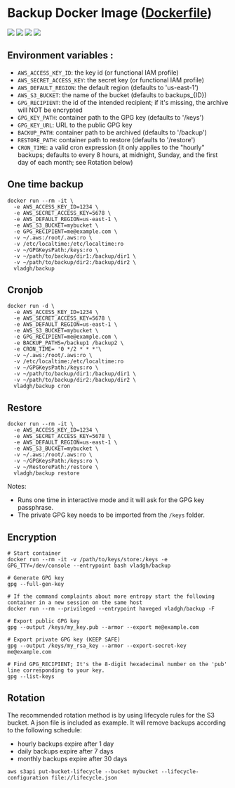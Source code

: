 # Backup Docker Image ([Dockerfile](https://github.com/vladgh/docker_base_images/tree/master/backup))
[![](https://images.microbadger.com/badges/image/vladgh/backup.svg)](https://microbadger.com/images/vladgh/backup "Get your own image badge on microbadger.com")
[![](https://images.microbadger.com/badges/version/vladgh/backup.svg)](https://microbadger.com/images/vladgh/backup "Get your own version badge on microbadger.com")
[![](https://images.microbadger.com/badges/commit/vladgh/backup.svg)](https://microbadger.com/images/vladgh/backup "Get your own commit badge on microbadger.com")
[![](https://images.microbadger.com/badges/license/vladgh/backup.svg)](https://microbadger.com/images/vladgh/backup "Get your own license badge on microbadger.com")

## Environment variables :

- `AWS_ACCESS_KEY_ID`: the key id (or functional IAM profile)
- `AWS_SECRET_ACCESS_KEY`: the secret key (or functional IAM profile)
- `AWS_DEFAULT_REGION`: the default region (defaults to 'us-east-1')
- `AWS_S3_BUCKET`: the name of the bucket (defaults to backups_{ID})
- `GPG_RECIPIENT`: the id of the intended recipient; if it's missing, the archive will NOT be encrypted
- `GPG_KEY_PATH`: container path to the GPG key (defaults to '/keys')
- `GPG_KEY_URL`:  URL to the public GPG key
- `BACKUP_PATH`: container path to be archived (defaults to '/backup')
- `RESTORE_PATH`: container path to restore (defaults to '/restore')
- `CRON_TIME`: a valid cron expression (it only applies to the "hourly" backups; defaults to every 8 hours, at midnight, Sunday, and the first day of each month; see Rotation below)

## One time backup

```SH
docker run --rm -it \
  -e AWS_ACCESS_KEY_ID=1234 \
  -e AWS_SECRET_ACCESS_KEY=5678 \
  -e AWS_DEFAULT_REGION=us-east-1 \
  -e AWS_S3_BUCKET=mybucket \
  -e GPG_RECIPIENT=me@example.com \
  -v ~/.aws:/root/.aws:ro \
  -v /etc/localtime:/etc/localtime:ro
  -v ~/GPGKeysPath:/keys:ro \
  -v ~/path/to/backup/dir1:/backup/dir1 \
  -v ~/path/to/backup/dir2:/backup/dir2 \
  vladgh/backup
```

## Cronjob

```SH
docker run -d \
  -e AWS_ACCESS_KEY_ID=1234 \
  -e AWS_SECRET_ACCESS_KEY=5678 \
  -e AWS_DEFAULT_REGION=us-east-1 \
  -e AWS_S3_BUCKET=mybucket \
  -e GPG_RECIPIENT=me@example.com \
  -e BACKUP_PATHS=/backup1 /backup2 \
  -e CRON_TIME= '0 */2 * * *'\
  -v ~/.aws:/root/.aws:ro \
  -v /etc/localtime:/etc/localtime:ro
  -v ~/GPGKeysPath:/keys:ro \
  -v ~/path/to/backup/dir1:/backup/dir1 \
  -v ~/path/to/backup/dir2:/backup/dir2 \
  vladgh/backup cron
```

## Restore

```SH
docker run --rm -it \
  -e AWS_ACCESS_KEY_ID=1234 \
  -e AWS_SECRET_ACCESS_KEY=5678 \
  -e AWS_DEFAULT_REGION=us-east-1 \
  -e AWS_S3_BUCKET=mybucket \
  -v ~/.aws:/root/.aws:ro \
  -v ~/GPGKeysPath:/keys:ro \
  -v ~/RestorePath:/restore \
  vladgh/backup restore
```

Notes:
* Runs one time in interactive mode and it will ask for the GPG key passphrase.
* The private GPG key needs to be imported from the `/keys` folder.

## Encryption

```SH
# Start container
docker run --rm -it -v /path/to/keys/store:/keys -e GPG_TTY=/dev/console --entrypoint bash vladgh/backup

# Generate GPG key
gpg --full-gen-key

# If the command complaints about more entropy start the following container in a new session on the same host
docker run --rm --privileged --entrypoint haveged vladgh/backup -F

# Export public GPG key
gpg --output /keys/my_key.pub --armor --export me@example.com

# Export private GPG key (KEEP SAFE)
gpg --output /keys/my_rsa_key --armor --export-secret-key me@example.com

# Find GPG_RECIPIENT; It's the 8-digit hexadecimal number on the 'pub' line corresponding to your key.
gpg --list-keys
```

## Rotation

The recommended rotation method is by using lifecycle rules for the S3 bucket. A json file is included as example. It will remove backups according to the following schedule:
- hourly backups expire after 1 day
- daily backups expire after 7 days
- monthly backups expire after 30 days

```SH
aws s3api put-bucket-lifecycle --bucket mybucket --lifecycle-configuration file://lifecycle.json
```
